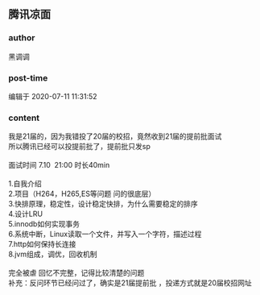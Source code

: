 ## 腾讯凉面
### author 
黑调调
### post-time 

编辑于  2020-07-11 11:31:52
### content 
<div class="post-topic-des nc-post-content">
 <div>
  我是21届的，因为我错投了20届的校招，竟然收到21届的提前批面试
 </div>
 <div>
  所以腾讯已经可以投提前批了，提前批只发sp
 </div>
 <div>
  <br/>
 </div>
 <div>
  面试时间 7.10  21:00 时长40min
 </div>
 <div>
  <br/>
 </div>
 <div>
  1.自我介绍
  <br/>
  2.项目（H264，H265,ES等问题 问的很底层）
  <br/>
  3.快排原理，稳定性，设计稳定快排，为什么需要稳定的排序
  <br/>
  4.设计LRU
  <br/>
  5.innodb如何实现事务
  <br/>
  6.系统中断，Linux读取一个文件，并写入一个字符，描述过程
  <br/>
  7.http如何保持长连接
  <br/>
  8.jvm组成，调优，回收机制
 </div>
 <div>
  <br/>
  完全被虐 回忆不完整，记得比较清楚的问题
 </div>
 <div>
  补充：反问环节已经问过了，确实是21届提前批 ，投递方式就是20届校招网址
 </div>
</div>
